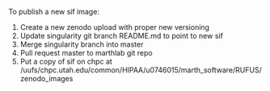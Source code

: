 To publish a new sif image:

1. Create a new zenodo upload with proper new versioning
2. Update singularity git branch README.md to point to new sif
3. Merge singularity branch into master
4. Pull request master to marthlab git repo
5. Put a copy of sif on chpc at /uufs/chpc.utah.edu/common/HIPAA/u0746015/marth_software/RUFUS/zenodo_images
